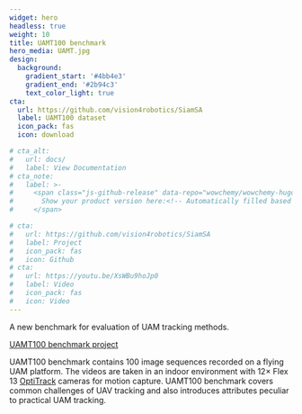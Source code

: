 ```yaml
---
widget: hero
headless: true
weight: 10
title: UAMT100 benchmark
hero_media: UAMT.jpg
design:
  background:
    gradient_start: '#4bb4e3'
    gradient_end: '#2b94c3'
    text_color_light: true
cta:
  url: https://github.com/vision4robotics/SiamSA
  label: UAMT100 dataset
  icon_pack: fas
  icon: download

# cta_alt:
#   url: docs/
#   label: View Documentation
# cta_note:
#   label: >-
#     <span class="js-github-release" data-repo="wowchemy/wowchemy-hugo-modules">
#       Show your product version here:<!-- Automatically filled based on data-repo value -->
#     </span>

# cta:
#   url: https://github.com/vision4robotics/SiamSA
#   label: Project
#   icon_pack: fas
#   icon: Github
# cta:
#   url: https://youtu.be/XsWBu9hoJp0
#   label: Video
#   icon_pack: fas
#   icon: Video
---
```


A new benchmark for evaluation of UAM tracking methods. 

<a class="github-button" href="[vision4robotics/SiamSA: Official code for 'Robust Siamese Object Tracking for Unmanned Aerial Manipulator' and offical introduction to UAMT100 benchmark (github.com)](https://github.com/vision4robotics/SiamSA)" data-icon="octicon-star" data-size="large" data-show-count="true" aria-label="UAMT100 benchmark project">UAMT100 benchmark project</a><br>

UAMT100 benchmark contains 100 image sequences recorded on a flying UAM platform. The videos are taken in an indoor environment with 12× Flex 13 [OptiTrack](https://optitrack.com/) cameras for motion capture. UAMT100 benchmark covers common challenges of UAV tracking and also introduces attributes peculiar to practical UAM tracking.

